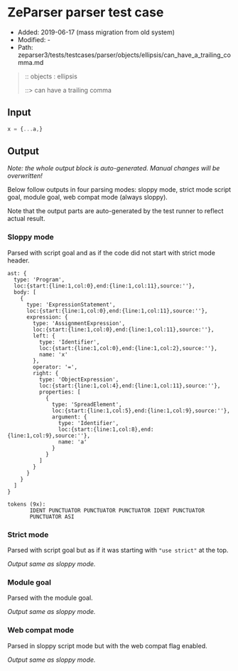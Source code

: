 # ZeParser parser test case

- Added: 2019-06-17 (mass migration from old system)
- Modified: -
- Path: zeparser3/tests/testcases/parser/objects/ellipsis/can_have_a_trailing_comma.md

> :: objects : ellipsis
>
> ::> can have a trailing comma

## Input

`````js
x = {...a,}
`````

## Output

_Note: the whole output block is auto-generated. Manual changes will be overwritten!_

Below follow outputs in four parsing modes: sloppy mode, strict mode script goal, module goal, web compat mode (always sloppy).

Note that the output parts are auto-generated by the test runner to reflect actual result.

### Sloppy mode

Parsed with script goal and as if the code did not start with strict mode header.

`````
ast: {
  type: 'Program',
  loc:{start:{line:1,col:0},end:{line:1,col:11},source:''},
  body: [
    {
      type: 'ExpressionStatement',
      loc:{start:{line:1,col:0},end:{line:1,col:11},source:''},
      expression: {
        type: 'AssignmentExpression',
        loc:{start:{line:1,col:0},end:{line:1,col:11},source:''},
        left: {
          type: 'Identifier',
          loc:{start:{line:1,col:0},end:{line:1,col:2},source:''},
          name: 'x'
        },
        operator: '=',
        right: {
          type: 'ObjectExpression',
          loc:{start:{line:1,col:4},end:{line:1,col:11},source:''},
          properties: [
            {
              type: 'SpreadElement',
              loc:{start:{line:1,col:5},end:{line:1,col:9},source:''},
              argument: {
                type: 'Identifier',
                loc:{start:{line:1,col:8},end:{line:1,col:9},source:''},
                name: 'a'
              }
            }
          ]
        }
      }
    }
  ]
}

tokens (9x):
       IDENT PUNCTUATOR PUNCTUATOR PUNCTUATOR IDENT PUNCTUATOR
       PUNCTUATOR ASI
`````

### Strict mode

Parsed with script goal but as if it was starting with `"use strict"` at the top.

_Output same as sloppy mode._

### Module goal

Parsed with the module goal.

_Output same as sloppy mode._

### Web compat mode

Parsed in sloppy script mode but with the web compat flag enabled.

_Output same as sloppy mode._
